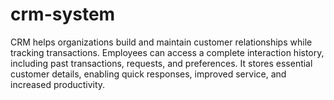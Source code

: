 # crm-system
CRM helps organizations build and maintain customer relationships while tracking transactions. Employees can access a complete interaction history, including past transactions, requests, and preferences. It stores essential customer details, enabling quick responses, improved service, and increased productivity.
